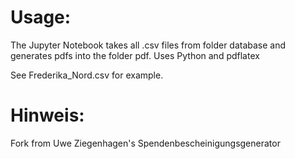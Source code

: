# Usage:

The Jupyter Notebook takes all .csv files from folder database and generates pdfs into the folder pdf. Uses Python and pdflatex

See Frederika_Nord.csv for example.


# Hinweis:

Fork from Uwe Ziegenhagen's Spendenbescheinigungsgenerator